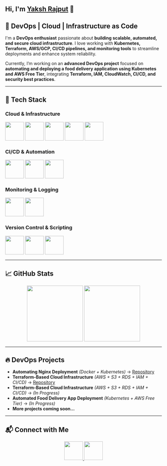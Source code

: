 ## Hi, I'm [Yaksh Rajput](https://www.linkedin.com/in/yaksh7/) 👋   

## 🚀 DevOps | Cloud | Infrastructure as Code  

I'm a **DevOps enthusiast** passionate about **building scalable, automated, and secure cloud infrastructure**. I love working with **Kubernetes, Terraform, AWS/GCP, CI/CD pipelines, and monitoring tools** to streamline deployments and enhance system reliability.  

Currently, I’m working on an **advanced DevOps project** focused on **automating and deploying a food delivery application using Kubernetes and AWS Free Tier**, integrating **Terraform, IAM, CloudWatch, CI/CD, and security best practices**.  

---

## 🔧 Tech Stack  

### **Cloud & Infrastructure**  
<p align="left">
  <img src="https://cdn.jsdelivr.net/gh/devicons/devicon/icons/amazonwebservices/amazonwebservices-original.svg" height="60"/>
  <img src="https://cdn.jsdelivr.net/gh/devicons/devicon/icons/googlecloud/googlecloud-original.svg" height="60"/>
  <img src="https://cdn.jsdelivr.net/gh/devicons/devicon/icons/terraform/terraform-original.svg" height="60"/>
  <img src="https://cdn.jsdelivr.net/gh/devicons/devicon/icons/kubernetes/kubernetes-plain.svg" height="60"/>
  <img src="https://cdn.jsdelivr.net/gh/devicons/devicon/icons/docker/docker-original.svg" height="60"/>
</p>

### **CI/CD & Automation**  
<p align="left">
  <img src="https://cdn.jsdelivr.net/gh/devicons/devicon/icons/jenkins/jenkins-original.svg" height="60"/>
  <img src="https://cdn.jsdelivr.net/gh/devicons/devicon/icons/github/github-original.svg" height="60"/>
  <img src="https://cdn.jsdelivr.net/gh/devicons/devicon/icons/ansible/ansible-original.svg" height="60"/>
</p>

### **Monitoring & Logging**  
<p align="left">
  <img src="https://cdn.jsdelivr.net/gh/devicons/devicon/icons/prometheus/prometheus-original.svg" height="60"/>
  <img src="https://cdn.jsdelivr.net/gh/devicons/devicon/icons/grafana/grafana-original.svg" height="60"/>
</p>

### **Version Control & Scripting**  
<p align="left">
  <img src="https://cdn.jsdelivr.net/gh/devicons/devicon/icons/git/git-original.svg" height="60"/>
  <img src="https://cdn.jsdelivr.net/gh/devicons/devicon/icons/bash/bash-original.svg" height="60"/>
  <img src="https://cdn.jsdelivr.net/gh/devicons/devicon/icons/python/python-original.svg" height="60"/>
</p>

---

## 📈 GitHub Stats  

<p align="center">
  <img src="https://github-readme-stats.vercel.app/api?username=YOUR_GITHUB_USERNAME&show_icons=true&theme=github_dark" height="180"/>
  <img src="https://github-readme-streak-stats.herokuapp.com/?user=YOUR_GITHUB_USERNAME&theme=github-dark" height="180"/>
</p>

---

## 🔥 DevOps Projects  

- **Automating Nginx Deployment** *(Docker + Kubernetes)* → [Repository](https://github.com/y7ksh-r/Nginx-Deployment-using-Docker-and-K8s)
- **Terraform-Based Cloud Infrastructure** *(AWS + S3 + RDS + IAM + CI/CD)* → [Repository](https://github.com/y7ksh-r/terraform-remote-state-management)
- **Terraform-Based Cloud Infrastructure** *(AWS + S3 + RDS + IAM + CI/CD)* → *(In Progress)*  
- **Automated Food Delivery App Deployment** *(Kubernetes + AWS Free Tier)* → *(In Progress)*  
- **More projects coming soon...**  

---

## 📬 Connect with Me  

<p align="center">
  <a href="https://www.linkedin.com/in/yaksh7/">
    <img src="https://cdn.jsdelivr.net/gh/devicons/devicon/icons/linkedin/linkedin-original.svg" height="60"/>
  </a>
  <a href="mailto:y7178435@gmail.com">
    <img src="https://cdn.jsdelivr.net/gh/devicons/devicon/icons/google/google-original.svg" height="60"/>
  </a>
</p>
